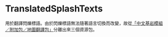 # TranslatedSplashTexts
 用於翻譯閃爍標語。由於閃爍標語無法隨著語言切換而改變，故從[「中文基岩模組／附加包／地圖翻譯包」](https://github.com/YutaYamamoto212/ResourcePack-Addon-TC)分離出來三個資源包。
